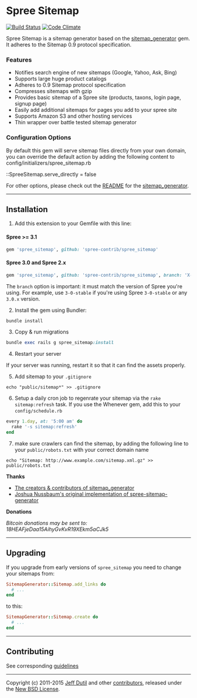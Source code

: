 # Spree Sitemap

[![Build Status](https://travis-ci.org/spree-contrib/spree_sitemap.svg?branch=master)](https://travis-ci.org/spree-contrib/spree_sitemap)
[![Code Climate](https://codeclimate.com/github/spree-contrib/spree_sitemap/badges/gpa.svg)](https://codeclimate.com/github/spree-contrib/spree_sitemap)

Spree Sitemap is a sitemap generator based on the [sitemap_generator][1] gem. It adheres to the Sitemap 0.9 protocol specification.

### Features

- Notifies search engine of new sitemaps (Google, Yahoo, Ask, Bing)
- Supports large huge product catalogs
- Adheres to 0.9 Sitemap protocol specification
- Compresses sitemaps with gzip
- Provides basic sitemap of a Spree site (products, taxons, login page, signup page)
- Easily add additional sitemaps for pages you add to your spree site
- Supports Amazon S3 and other hosting services
- Thin wrapper over battle tested sitemap generator

### Configuration Options

By default this gem will serve sitemap files directly from your own domain, you can override the default action by adding the following content to  config/initializers/spree_sitemap.rb

::SpreeSitemap.serve_directly = false

For other options, please check out the [README][1] for the [sitemap_generator][1].

---

## Installation

1. Add this extension to your Gemfile with this line:

  #### Spree >= 3.1

  ```ruby
  gem 'spree_sitemap', github: 'spree-contrib/spree_sitemap'
  ```

  #### Spree 3.0 and Spree 2.x

  ```ruby
  gem 'spree_sitemap', github: 'spree-contrib/spree_sitemap', branch: 'X-X-stable'
  ```

  The `branch` option is important: it must match the version of Spree you're using.
  For example, use `3-0-stable` if you're using Spree `3-0-stable` or any `3.0.x` version.

2. Install the gem using Bundler:
  ```ruby
  bundle install
  ```

3. Copy & run migrations
  ```ruby
  bundle exec rails g spree_sitemap:install
  ```

4. Restart your server

  If your server was running, restart it so that it can find the assets properly.

5. Add sitemap to your `.gitignore`

  `echo "public/sitemap*" >> .gitignore`

6. Setup a daily cron job to regenrate your sitemap via the `rake sitemap:refresh` task. If you use the Whenever gem, add this to your `config/schedule.rb`

  ```ruby
  every 1.day, at: '5:00 am' do
    rake '-s sitemap:refresh'
  end
  ```  

7. make sure crawlers can find the sitemap, by adding the following line to your `public/robots.txt` with your correct domain name

  `echo "Sitemap: http://www.example.com/sitemap.xml.gz" >> public/robots.txt`


**Thanks**

- [The creators & contributors of sitemap_generator](http://github.com/kjvarga/sitemap_generator/contributors)
- [Joshua Nussbaum's original implementation of spree-sitemap-generator](https://github.com/joshnuss/spree-sitemap-generator)

**Donations**

_Bitcoin donations may be sent to: 18HEAFjeDaa15AihyGvKvR19XEkm5aCJk5_

---

## Upgrading

If you upgrade from early versions of `spree_sitemap` you need to change your sitemaps from:
```ruby
SitemapGenerator::Sitemap.add_links do
  # ...
end
```

to this:
```ruby
SitemapGenerator::Sitemap.create do
  # ...
end
```

---

## Contributing

See corresponding [guidelines][2]

---

Copyright (c) 2011-2015 [Jeff Dutil][5] and other [contributors][6], released under the [New BSD License][4].

[1]: http://github.com/kjvarga/sitemap_generator
[2]: https://github.com/spree-contrib/spree_i18n/blob/master/CONTRIBUTING.md
[4]: https://github.com/spree-contrib/spree_sitemap/blob/master/LICENSE.md
[5]: https://github.com/jdutil
[6]: https://github.com/spree-contrib/spree_sitemap/graphs/contributors
